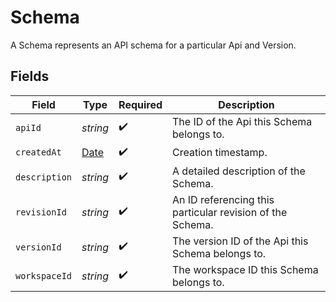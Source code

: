 # Schema

A Schema represents an API schema for a particular Api and Version.


## Fields

| Field                                                                                         | Type                                                                                          | Required                                                                                      | Description                                                                                   |
| --------------------------------------------------------------------------------------------- | --------------------------------------------------------------------------------------------- | --------------------------------------------------------------------------------------------- | --------------------------------------------------------------------------------------------- |
| `apiId`                                                                                       | *string*                                                                                      | :heavy_check_mark:                                                                            | The ID of the Api this Schema belongs to.                                                     |
| `createdAt`                                                                                   | [Date](https://developer.mozilla.org/en-US/docs/Web/JavaScript/Reference/Global_Objects/Date) | :heavy_check_mark:                                                                            | Creation timestamp.                                                                           |
| `description`                                                                                 | *string*                                                                                      | :heavy_check_mark:                                                                            | A detailed description of the Schema.                                                         |
| `revisionId`                                                                                  | *string*                                                                                      | :heavy_check_mark:                                                                            | An ID referencing this particular revision of the Schema.                                     |
| `versionId`                                                                                   | *string*                                                                                      | :heavy_check_mark:                                                                            | The version ID of the Api this Schema belongs to.                                             |
| `workspaceId`                                                                                 | *string*                                                                                      | :heavy_check_mark:                                                                            | The workspace ID this Schema belongs to.                                                      |